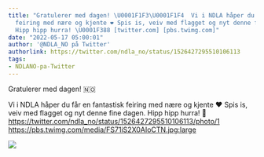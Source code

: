```yaml
---
title: "Gratulerer med dagen! \U0001F1F3\U0001F1F4  Vi i NDLA håper du får en fantastisk
  feiring med nære og kjente ❤️ Spis is, veiv med flagget og nyt denne fine dagen.
  Hipp hipp hurra! \U0001F388 [twitter.com] [pbs.twimg.com]"
date: "2022-05-17 05:00:01"
author: '@NDLA_NO på Twitter'
authorlink: https://twitter.com/ndla_no/status/1526427295510106113
tags:
- NDLANO-pa-Twitter
---
```

<p>Gratulerer med dagen! 🇳🇴</p>
<p>Vi i NDLA håper du får en fantastisk feiring med nære og kjente ❤️ Spis is, veiv med flagget og nyt denne fine dagen. Hipp hipp hurra! 🎈 <a href='https://twitter.com/ndla_no/status/1526427295510106113/photo/1' title='https://twitter.com/ndla_no/status/1526427295510106113/photo/1' rel='noreferrer'>https://twitter.com/ndla_no/status/1526427295510106113/photo/1</a> <a href='https://pbs.twimg.com/media/FS71iS2X0AIoCTN.jpg:large' title='https://pbs.twimg.com/media/FS71iS2X0AIoCTN.jpg:large' rel='noreferrer'>https://pbs.twimg.com/media/FS71iS2X0AIoCTN.jpg:large</a></p>
<p><img src='https://pbs.twimg.com/media/FS71iS2X0AIoCTN.jpg:large' referrerpolicy='no-referrer'></p>